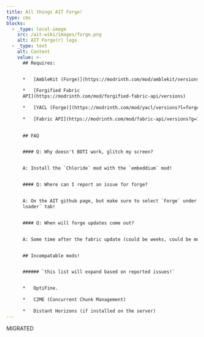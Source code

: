 ```yaml
---
title: All things AIT Forge!
type: cms
blocks:
  - _type: local-image
    src: /ait-wiki/images/forge.png
    alt: AIT Forge(r) logo
  - _type: text
    alt: Content
    value: >-
      ## Requires:


      *   [AmbleKit (Forge)](https://modrinth.com/mod/amblekit/versions?l=forge)
          
      *   [Forgified Fabric
      API](https://modrinth.com/mod/forgified-fabric-api/versions)
          
      *   [YACL (Forge)](https://modrinth.com/mod/yacl/versions?l=forge)
          
      *   [Fabric API](https://modrinth.com/mod/fabric-api/versions?g=1.20.1)
          

      ## FAQ


      #### Q: Why doesn't BOTI work, glitch my screen?


      A: Install the `Chloride` mod with the `embeddium` mod!


      #### Q: Where can I report an issue for forge?


      A: On the AIT github page, but make sure to select `Forge` under the `Mod
      loader` tab!


      #### Q: When will forge updates come out?


      A: Some time after the fabric update (could be weeks, could be months).


      ## Incompatable mods!


      ###### `this list will expand based on reported issues!`


      *   OptiFine.
          
      *   C2ME (Concurrent Chunk Management)
          
      *   Distant Horizons (if installed on the server)
---
```

MIGRATED